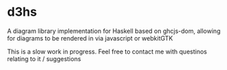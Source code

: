 # d3hs
A diagram library implementation for Haskell based on ghcjs-dom, allowing for diagrams to be rendered in via javascript or webkitGTK

This is a slow work in progress. Feel free to contact me with questinos relating to it / suggestions
